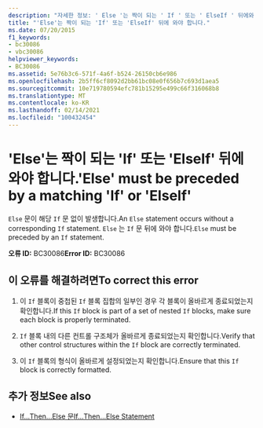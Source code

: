 ```yaml
---
description: "자세한 정보: ' Else '는 짝이 되는 ' If ' 또는 ' ElseIf ' 뒤에와 야 합니다."
title: "'Else'는 짝이 되는 'If' 또는 'ElseIf' 뒤에 와야 합니다."
ms.date: 07/20/2015
f1_keywords:
- bc30086
- vbc30086
helpviewer_keywords:
- BC30086
ms.assetid: 5e76b3c6-571f-4a6f-b524-26150cb6e986
ms.openlocfilehash: 2b5ff6cf8092d2bb61bc08e0f656b7c693d1aea5
ms.sourcegitcommit: 10e719780594efc781b15295e499c66f316068b8
ms.translationtype: MT
ms.contentlocale: ko-KR
ms.lasthandoff: 02/14/2021
ms.locfileid: "100432454"
---
```

# <a name="else-must-be-preceded-by-a-matching-if-or-elseif"></a><span data-ttu-id="9d461-103">'Else'는 짝이 되는 'If' 또는 'ElseIf' 뒤에 와야 합니다.</span><span class="sxs-lookup"><span data-stu-id="9d461-103">'Else' must be preceded by a matching 'If' or 'ElseIf'</span></span>

<span data-ttu-id="9d461-104">`Else` 문이 해당 `If` 문 없이 발생합니다.</span><span class="sxs-lookup"><span data-stu-id="9d461-104">An `Else` statement occurs without a corresponding `If` statement.</span></span> <span data-ttu-id="9d461-105">`Else` 는 `If` 문 뒤에 와야 합니다.</span><span class="sxs-lookup"><span data-stu-id="9d461-105">`Else` must be preceded by an `If` statement.</span></span>  
  
 <span data-ttu-id="9d461-106">**오류 ID:** BC30086</span><span class="sxs-lookup"><span data-stu-id="9d461-106">**Error ID:** BC30086</span></span>  
  
## <a name="to-correct-this-error"></a><span data-ttu-id="9d461-107">이 오류를 해결하려면</span><span class="sxs-lookup"><span data-stu-id="9d461-107">To correct this error</span></span>  
  
1. <span data-ttu-id="9d461-108">이 `If` 블록이 중첩된 `If` 블록 집합의 일부인 경우 각 블록이 올바르게 종료되었는지 확인합니다.</span><span class="sxs-lookup"><span data-stu-id="9d461-108">If this `If` block is part of a set of nested `If` blocks, make sure each block is properly terminated.</span></span>  
  
2. <span data-ttu-id="9d461-109">`If` 블록 내의 다른 컨트롤 구조체가 올바르게 종료되었는지 확인합니다.</span><span class="sxs-lookup"><span data-stu-id="9d461-109">Verify that other control structures within the `If` block are correctly terminated.</span></span>  
  
3. <span data-ttu-id="9d461-110">이 `If` 블록의 형식이 올바르게 설정되었는지 확인합니다.</span><span class="sxs-lookup"><span data-stu-id="9d461-110">Ensure that this `If` block is correctly formatted.</span></span>  
  
## <a name="see-also"></a><span data-ttu-id="9d461-111">추가 정보</span><span class="sxs-lookup"><span data-stu-id="9d461-111">See also</span></span>

- [<span data-ttu-id="9d461-112">If...Then...Else 문</span><span class="sxs-lookup"><span data-stu-id="9d461-112">If...Then...Else Statement</span></span>](../language-reference/statements/if-then-else-statement.md)
